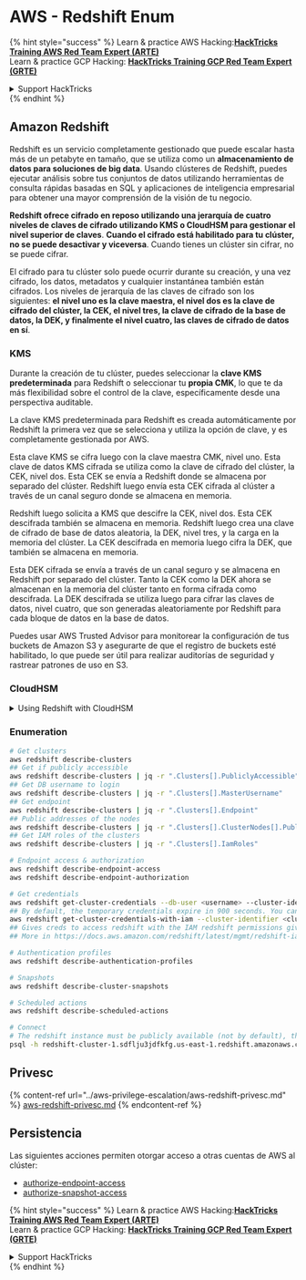 # AWS - Redshift Enum

{% hint style="success" %}
Learn & practice AWS Hacking:<img src="../../../.gitbook/assets/image (1).png" alt="" data-size="line">[**HackTricks Training AWS Red Team Expert (ARTE)**](https://training.hacktricks.xyz/courses/arte)<img src="../../../.gitbook/assets/image (1).png" alt="" data-size="line">\
Learn & practice GCP Hacking: <img src="../../../.gitbook/assets/image (2).png" alt="" data-size="line">[**HackTricks Training GCP Red Team Expert (GRTE)**<img src="../../../.gitbook/assets/image (2).png" alt="" data-size="line">](https://training.hacktricks.xyz/courses/grte)

<details>

<summary>Support HackTricks</summary>

* Check the [**subscription plans**](https://github.com/sponsors/carlospolop)!
* **Join the** 💬 [**Discord group**](https://discord.gg/hRep4RUj7f) or the [**telegram group**](https://t.me/peass) or **follow** us on **Twitter** 🐦 [**@hacktricks\_live**](https://twitter.com/hacktricks\_live)**.**
* **Share hacking tricks by submitting PRs to the** [**HackTricks**](https://github.com/carlospolop/hacktricks) and [**HackTricks Cloud**](https://github.com/carlospolop/hacktricks-cloud) github repos.

</details>
{% endhint %}

## Amazon Redshift

Redshift es un servicio completamente gestionado que puede escalar hasta más de un petabyte en tamaño, que se utiliza como un **almacenamiento de datos para soluciones de big data**. Usando clústeres de Redshift, puedes ejecutar análisis sobre tus conjuntos de datos utilizando herramientas de consulta rápidas basadas en SQL y aplicaciones de inteligencia empresarial para obtener una mayor comprensión de la visión de tu negocio.

**Redshift ofrece cifrado en reposo utilizando una jerarquía de cuatro niveles de claves de cifrado utilizando KMS o CloudHSM para gestionar el nivel superior de claves**. **Cuando el cifrado está habilitado para tu clúster, no se puede desactivar y viceversa**. Cuando tienes un clúster sin cifrar, no se puede cifrar.

El cifrado para tu clúster solo puede ocurrir durante su creación, y una vez cifrado, los datos, metadatos y cualquier instantánea también están cifrados. Los niveles de jerarquía de las claves de cifrado son los siguientes: **el nivel uno es la clave maestra, el nivel dos es la clave de cifrado del clúster, la CEK, el nivel tres, la clave de cifrado de la base de datos, la DEK, y finalmente el nivel cuatro, las claves de cifrado de datos en sí**.

### KMS

Durante la creación de tu clúster, puedes seleccionar la **clave KMS predeterminada** para Redshift o seleccionar tu **propia CMK**, lo que te da más flexibilidad sobre el control de la clave, específicamente desde una perspectiva auditable.

La clave KMS predeterminada para Redshift es creada automáticamente por Redshift la primera vez que se selecciona y utiliza la opción de clave, y es completamente gestionada por AWS.

Esta clave KMS se cifra luego con la clave maestra CMK, nivel uno. Esta clave de datos KMS cifrada se utiliza como la clave de cifrado del clúster, la CEK, nivel dos. Esta CEK se envía a Redshift donde se almacena por separado del clúster. Redshift luego envía esta CEK cifrada al clúster a través de un canal seguro donde se almacena en memoria.

Redshift luego solicita a KMS que descifre la CEK, nivel dos. Esta CEK descifrada también se almacena en memoria. Redshift luego crea una clave de cifrado de base de datos aleatoria, la DEK, nivel tres, y la carga en la memoria del clúster. La CEK descifrada en memoria luego cifra la DEK, que también se almacena en memoria.

Esta DEK cifrada se envía a través de un canal seguro y se almacena en Redshift por separado del clúster. Tanto la CEK como la DEK ahora se almacenan en la memoria del clúster tanto en forma cifrada como descifrada. La DEK descifrada se utiliza luego para cifrar las claves de datos, nivel cuatro, que son generadas aleatoriamente por Redshift para cada bloque de datos en la base de datos.

Puedes usar AWS Trusted Advisor para monitorear la configuración de tus buckets de Amazon S3 y asegurarte de que el registro de buckets esté habilitado, lo que puede ser útil para realizar auditorías de seguridad y rastrear patrones de uso en S3.

### CloudHSM

<details>

<summary>Using Redshift with CloudHSM</summary>

Al trabajar con CloudHSM para realizar tu cifrado, primero debes establecer una conexión de confianza entre tu cliente HSM y Redshift mientras usas certificados de cliente y servidor.

Esta conexión es necesaria para proporcionar comunicaciones seguras, permitiendo que las claves de cifrado se envíen entre tu cliente HSM y tus clústeres de Redshift. Usando un par de claves privadas y públicas generadas aleatoriamente, Redshift crea un certificado de cliente público, que es cifrado y almacenado por Redshift. Este debe ser descargado y registrado en tu cliente HSM, y asignado a la partición HSM correcta.

Luego debes configurar Redshift con los siguientes detalles de tu cliente HSM: la dirección IP del HSM, el nombre de la partición HSM, la contraseña de la partición HSM y el certificado del servidor HSM público, que es cifrado por CloudHSM usando una clave maestra interna. Una vez que se ha proporcionado esta información, Redshift confirmará y verificará que puede conectarse y acceder a la partición de desarrollo.

Si tus políticas de seguridad internas o controles de gobernanza dictan que debes aplicar rotación de claves, entonces esto es posible con Redshift, permitiéndote rotar claves de cifrado para clústeres cifrados, sin embargo, debes ser consciente de que durante el proceso de rotación de claves, hará que un clúster no esté disponible por un período de tiempo muy corto, por lo que es mejor rotar claves solo cuando sea necesario, o si sientes que pueden haber sido comprometidas.

Durante la rotación, Redshift rotará la CEK para tu clúster y para cualquier respaldo de ese clúster. Rotará una DEK para el clúster, pero no es posible rotar una DEK para las instantáneas almacenadas en S3 que han sido cifradas usando la DEK. Pondrá al clúster en un estado de 'rotación de claves' hasta que el proceso se complete, momento en el cual el estado volverá a 'disponible'.

</details>

### Enumeration
```bash
# Get clusters
aws redshift describe-clusters
## Get if publicly accessible
aws redshift describe-clusters | jq -r ".Clusters[].PubliclyAccessible"
## Get DB username to login
aws redshift describe-clusters | jq -r ".Clusters[].MasterUsername"
## Get endpoint
aws redshift describe-clusters | jq -r ".Clusters[].Endpoint"
## Public addresses of the nodes
aws redshift describe-clusters | jq -r ".Clusters[].ClusterNodes[].PublicIPAddress"
## Get IAM roles of the clusters
aws redshift describe-clusters | jq -r ".Clusters[].IamRoles"

# Endpoint access & authorization
aws redshift describe-endpoint-access
aws redshift describe-endpoint-authorization

# Get credentials
aws redshift get-cluster-credentials --db-user <username> --cluster-identifier <cluster-id>
## By default, the temporary credentials expire in 900 seconds. You can optionally specify a duration between 900 seconds (15 minutes) and 3600 seconds (60 minutes).
aws redshift get-cluster-credentials-with-iam --cluster-identifier <cluster-id>
## Gives creds to access redshift with the IAM redshift permissions given to the current AWS account
## More in https://docs.aws.amazon.com/redshift/latest/mgmt/redshift-iam-access-control-identity-based.html

# Authentication profiles
aws redshift describe-authentication-profiles

# Snapshots
aws redshift describe-cluster-snapshots

# Scheduled actions
aws redshift describe-scheduled-actions

# Connect
# The redshift instance must be publicly available (not by default), the sg need to allow inbounds connections to the port and you need creds
psql -h redshift-cluster-1.sdflju3jdfkfg.us-east-1.redshift.amazonaws.com -U admin -d dev -p 5439
```
## Privesc

{% content-ref url="../aws-privilege-escalation/aws-redshift-privesc.md" %}
[aws-redshift-privesc.md](../aws-privilege-escalation/aws-redshift-privesc.md)
{% endcontent-ref %}

## Persistencia

Las siguientes acciones permiten otorgar acceso a otras cuentas de AWS al clúster:

* [authorize-endpoint-access](https://docs.aws.amazon.com/cli/latest/reference/redshift/authorize-endpoint-access.html)
* [authorize-snapshot-access](https://docs.aws.amazon.com/cli/latest/reference/redshift/authorize-snapshot-access.html)

{% hint style="success" %}
Learn & practice AWS Hacking:<img src="../../../.gitbook/assets/image (1).png" alt="" data-size="line">[**HackTricks Training AWS Red Team Expert (ARTE)**](https://training.hacktricks.xyz/courses/arte)<img src="../../../.gitbook/assets/image (1).png" alt="" data-size="line">\
Learn & practice GCP Hacking: <img src="../../../.gitbook/assets/image (2).png" alt="" data-size="line">[**HackTricks Training GCP Red Team Expert (GRTE)**<img src="../../../.gitbook/assets/image (2).png" alt="" data-size="line">](https://training.hacktricks.xyz/courses/grte)

<details>

<summary>Support HackTricks</summary>

* Check the [**subscription plans**](https://github.com/sponsors/carlospolop)!
* **Join the** 💬 [**Discord group**](https://discord.gg/hRep4RUj7f) or the [**telegram group**](https://t.me/peass) or **follow** us on **Twitter** 🐦 [**@hacktricks\_live**](https://twitter.com/hacktricks\_live)**.**
* **Share hacking tricks by submitting PRs to the** [**HackTricks**](https://github.com/carlospolop/hacktricks) and [**HackTricks Cloud**](https://github.com/carlospolop/hacktricks-cloud) github repos.

</details>
{% endhint %}
